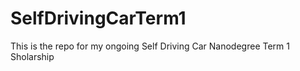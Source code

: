 # SelfDrivingCarTerm1
This is the repo for my ongoing Self Driving Car Nanodegree Term 1 Sholarship
